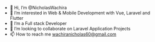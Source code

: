 - 👋 Hi, I’m @NicholasWachira
- 👀 I’m interested in Web & Mobile Development with Vue, Laravel and Flutter
- 🌱 I’m a Full stack Developer
- 💞️ I’m looking to collaborate on Laravel Application Projects
- 📫 How to reach me wachiranicholas60@gmail.com

<!---
NicholasWachira/NicholasWachira is a ✨ special ✨ repository because its `README.md` (this file) appears on your GitHub profile.
You can click the Preview link to take a look at your changes.
--->
